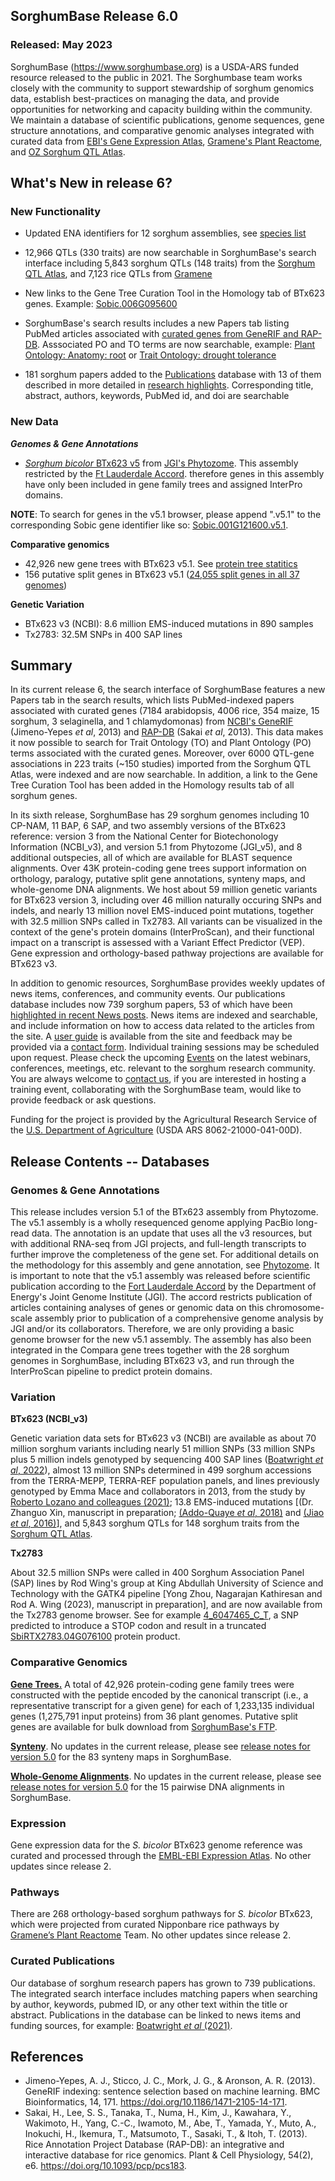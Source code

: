 ## SorghumBase Release 6.0
### Released: May 2023

SorghumBase (https://www.sorghumbase.org) is a USDA-ARS funded resource released to the public in 2021. The Sorghumbase team works closely with the community to support stewardship of sorghum genomics data, establish best-practices on managing the data, and provide opportunities for networking and capacity building within the community. We maintain a database of scientific publications, genome sequences, gene structure annotations, and comparative genomic analyses integrated with curated data from [EBI's Gene Expression Atlas](https://www.ebi.ac.uk/gxa/plant/experiments), [Gramene's Plant Reactome](https://plantreactome.gramene.org), and [OZ Sorghum QTL Atlas](https://aussorgm.org.au/sorghum-qtl-atlas/).

## What's New in release 6?

### New Functionality

- Updated ENA identifiers for 12 sorghum assemblies, see [species list](https://ensembl.sorghumbase.org/species.html)

- 12,966 QTLs (330 traits) are now searchable in SorghumBase's search interface including 5,843 sorghum QTLs (148 traits) from the [Sorghum QTL Atlas](https://aussorgm.org.au/sorghum-qtl-atlas/), and 7,123 rice QTLs from [Gramene](https://www.gramene.org)

- New links to the Gene Tree Curation Tool in the Homology tab of BTx623 genes. Example: [Sobic.006G095600](http://curate.gramene.org/admin/curationUI/sorghum_v6/?since=4479&gene=SORBI_3006G095600)

- SorghumBase's search results includes a new Papers tab listing PubMed articles associated with [curated genes from GeneRIF and RAP-DB](https://dev.sorghumbase.org/genes?filters={%22status%22:%22init%22,%22operation%22:%22AND%22,%22negate%22:false,%22marked%22:false,%22leftIdx%22:0,%22rightIdx%22:3,%22children%22:[{%22fq_field%22:%22capabilities%22,%22fq_value%22:%22pubs%22,%22name%22:%22publication%22,%22category%22:%22Curated%22,%22leftIdx%22:1,%22rightIdx%22:2,%22negate%22:false,%22showMenu%22:false,%22marked%22:true}],%22showMarked%22:true,%22showMenu%22:false,%22moveCopyMode%22:%22%22,%22searchOffset%22:0,%22rows%22:20}&genomes=). Asssociated PO and TO terms are now searchable, example: [Plant Ontology: Anatomy: root](https://dev.sorghumbase.org/genes?filters={%22status%22:%22init%22,%22operation%22:%22AND%22,%22negate%22:false,%22marked%22:false,%22leftIdx%22:0,%22rightIdx%22:3,%22children%22:[{%22fq_field%22:%22PO__ancestors%22,%22fq_value%22:%229005%22,%22name%22:%22root%22,%22category%22:%22Plant%20Ontology:%20anatomy%22,%22leftIdx%22:1,%22rightIdx%22:2,%22negate%22:false,%22showMenu%22:false,%22marked%22:true}],%22showMarked%22:true,%22showMenu%22:false,%22moveCopyMode%22:%22%22,%22searchOffset%22:0,%22rows%22:20}&genomes=) or [Trait Ontology: drought tolerance](https://dev.sorghumbase.org/genes?filters={%22status%22:%22init%22,%22operation%22:%22AND%22,%22negate%22:false,%22marked%22:true,%22leftIdx%22:0,%22rightIdx%22:3,%22children%22:[{%22fq_field%22:%22TO__ancestors%22,%22fq_value%22:%22276%22,%22name%22:%22drought%20tolerance%22,%22category%22:%22Trait%20ontology%22,%22leftIdx%22:1,%22rightIdx%22:2,%22negate%22:false,%22showMenu%22:false,%22marked%22:true,%22parentIdx%22:0}],%22showMarked%22:true,%22showMenu%22:false,%22moveCopyMode%22:%22%22,%22searchOffset%22:0,%22rows%22:20}&genomes=)

- 181 sorghum papers added to the [Publications](https://www.sorghumbase.org/publications) database with 13 of them described in more detailed in [research highlights](https://www.sorghumbase.org/posts?categories=research-highlights). Corresponding title, abstract, authors, keywords, PubMed id, and doi are searchable


### New Data

***Genomes & Gene Annotations***

- [_Sorghum bicolor_ BTx623 v5](https://ensembl-dev.sorghumbase.org/Sorghum_bicolorv5) from [JGI's Phytozome](https://phytozome-next.jgi.doe.gov/info/Sbicolor_v5_1). This assembly restricted by the [Ft Lauderdale Accord](https://www.sanger.ac.uk/wp-content/uploads/fortlauderdalereport.pdf). therefore genes in this assembly have only been included in gene family trees and assigned InterPro domains.

**NOTE**: To search for genes in the v5.1 browser, please append ".v5.1" to the corresponding Sobic gene identifier like so: [Sobic.001G121600.v5.1](https://ensembl-dev.sorghumbase.org/Sorghum_bicolorv5/Gene/Summary?db=core;g=Sobic.001G121600.v5.1;r=1:9578725-9579867;t=Sobic.001G121600.1.v5.1).
 
****Comparative genomics****

- 42,926 new gene trees with BTx623 v5.1. See [protein tree statitics](https://ensembl-dev.sorghumbase.org/prot_tree_stats.html?page=sizes)
- 156 putative split genes in BTx623 v5.1 ([24,055 split genes in all 37 genomes](https://dev.sorghumbase.org/genes?filters={%22status%22:%22init%22,%22operation%22:%22AND%22,%22negate%22:false,%22marked%22:false,%22leftIdx%22:0,%22rightIdx%22:3,%22children%22:[{%22fq_field%22:%22homology__gene_split%22,%22fq_value%22:%22*%22,%22name%22:%22Split%20genes%22,%22category%22:%22Homology%22,%22leftIdx%22:1,%22rightIdx%22:2,%22negate%22:false,%22showMenu%22:false,%22marked%22:true}],%22showMarked%22:true,%22showMenu%22:false,%22moveCopyMode%22:%22%22,%22searchOffset%22:0,%22rows%22:20}&genomes=))


****Genetic Variation****

- BTx623 v3 (NCBI): 8.6 million EMS-induced mutations in 890 samples
- Tx2783: 32.5M SNPs in 400 SAP lines



## Summary

In its current release 6, the search interface of SorghumBase features a new Papers tab in the search results, which lists PubMed-indexed papers associated with curated genes (7184 arabidopsis, 4006 rice, 354 maize, 15 sorghum, 3 selaginella, and 1 chlamydomonas) from [NCBI's GeneRIF](https://www.ncbi.nlm.nih.gov/gene/about-generif) (Jimeno-Yepes _et al_, 2013) and [RAP-DB](https://rapdb.dna.affrc.go.jp/) (Sakai _et al_, 2013). This data makes it now possible to search for Trait Ontology (TO) and Plant Ontology (PO) terms associated with the curated genes. Moreover, over 6000 QTL-gene associations in 223 traits (~150 studies) imported from the Sorghum QTL Atlas, were indexed and are now searchable. In addition, a link to the Gene Tree Curation Tool has been added in the Homology results tab of all sorghum genes. 

In its sixth release, SorghumBase has 29 sorghum genomes including 10 CP-NAM, 11 BAP, 6 SAP, and two assembly versions of the BTx623 reference: version 3 from the National Center for Biotechonology Information (NCBI_v3), and version 5.1 from Phytozome (JGI_v5), and 8 additional outspecies, all of which are available for BLAST sequence alignments. Over 43K protein-coding gene trees support information on orthology, paralogy, putative split gene annotations, synteny maps, and whole-genome DNA alignments. We host about 59 million genetic variants for BTx623 version 3, including over 46 million naturally occuring SNPs and indels, and nearly 13 million novel EMS-induced point mutations, together with 32.5 million SNPs called in Tx2783. All variants can be visualized in the context of the gene's protein domains (InterProScan), and their functional impact on a transcript is assessed with a Variant Effect Predictor (VEP). Gene expression and orthology-based pathway projections are available for BTx623 v3.

In addition to genomic resources, SorghumBase provides weekly updates of news items, conferences, and community events. Our publications database includes now 739 sorghum papers, 53 of which have been [highlighted in recent News posts](https://www.sorghumbase.org/posts?categories=research-highlights). News items are indexed and searchable, and include information on how to access data related to the articles from the site. A [user guide](https://www.sorghumbase.org/guides) is available from the site and feedback may be provided via a [contact form](https://WWW.sorghumbase.org/contact). Individual training sessions may be scheduled upon request. Please check the upcoming [Events](https://www.sorghumbase.org/events) on the latest webinars, conferences, meetings, etc. relevant to the sorghum research community. You are always welcome to [contact us](https://www.sorghumbase.org/contact), if you are interested in hosting a training event, collaborating with the SorghumBase team, would like to provide feedback or ask questions. 

Funding for the project is provided by the Agricultural Research Service of the [U.S. Department of Agriculture](http://www.usda.gov/) (USDA ARS 8062-21000-041-00D). 




## Release Contents -- Databases

### Genomes & Gene Annotations

This release includes version 5.1 of the BTx623 assembly from Phytozome. The v5.1 assembly is a wholly resequenced genome applying PacBio long-read data. The annotation is an update that uses all the v3 resources, but with additional RNA-seq from JGI projects, and full-length transcripts to further improve the completeness of the gene set. For additional details on the methodology for this assembly and gene annotation, see [Phytozome](https://phytozome-next.jgi.doe.gov/info/Sbicolor_v5_1). It is important to note that the v5.1 assembly was released before scientific publication according to the [Fort Lauderdale Accord](https://www.sanger.ac.uk/wp-content/uploads/fortlauderdalereport.pdf) by the Department of Energy's Joint Genome Institute (JGI). The accord restricts publication of articles containing analyses of genes or genomic data on this chromosome-scale assembly prior to publication of a comprehensive genome analysis by JGI and/or its collaborators. Therefore, we are only providing a basic genome browser for the new v5.1 assembly. The assembly has also been integrated in the Compara gene trees together with the 28 sorghum genomes in SorghumBase, including BTx623 v3, and run through the InterProScan pipeline to predict protein domains. 


### Variation

**BTx623 (NCBI_v3)**

Genetic variation data sets for BTx623 v3 (NCBI) are available as about 70 million sorghum variants including
nearly 51 million SNPs (33 million SNPs plus 5 million indels genotyped by sequencing 400 SAP lines ([Boatwright _et al_, 2022](https://www.sorghumbase.org/post/whole-genome-sequencing-of-400-sorghum-association-panel-sap-accessions-establishes-a-crucial-resource-for-dissecting-genomic-diversity-in-sorghum)), almost 13 million SNPs determined in 499 sorghum accessions from the TERRA-MEPP, TERRA-REF population panels, and lines previously genotyped by Emma Mace and collaborators in 2013, from the study by [Roberto Lozano and colleagues (2021)](https://www.sorghumbase.org/post/comparative-analysis-of-deleterious-mutations-in-sorghum-versus-maize); 13.8 EMS-induced mutations [(Dr. Zhanguo Xin, manuscript in preparation; [(Addo-Quaye _et al_, 2018)](https://www.sorghumbase.org/paper/19942) and [(Jiao _et al_, 2016)](https://sorghumbase.org/paper/a-sorghum-mutant-resource-as-an-efficient-platform-for-gene-discovery-in-grasses)], 
and 5,843 sorghum QTLs for 148 sorghum traits from the [Sorghum QTL Atlas](https://aussorgm.org.au/).

 **Tx2783**

About 32.5 million SNPs were called in 400 Sorghum Association Panel (SAP) lines by Rod Wing's group at King Abdullah University of Science and Technology with the GATK4 pipeline [Yong Zhou, Nagarajan Kathiresan and Rod A. Wing (2023), manuscript in preparation], and are now available from the Tx2783 genome browser. See for example [4_6047465_C_T](https://ensembl-dev.sorghumbase.org/Sorghum_tx2783pac/Variation/Sample?db=core;r=4:6046965-6047965;v=4_6047465_C_T;vdb=variation;vf=11387812), a SNP predicted to introduce a STOP codon and result in a truncated [SbiRTX2783.04G076100](https://ensembl-dev.sorghumbase.org/Sorghum_tx2783pac/Gene/Summary?db=core;g=SbiRTX2783.04G076100;r=4:6046424-6048133;t=SbiRTX2783.04G076100.1;v=4_6047465_C_T;vdb=variation;vf=11387812) protein product.


### Comparative Genomics

[**Gene Trees.**](https://ensembl.sorghumbase.org/prot_tree_stats.html) A total of
42,926 protein-coding gene family trees were constructed with the peptide encoded by the canonical transcript (i.e., a representative transcript for a given gene) for each of 1,233,135 individual genes (1,275,791 input proteins) from 36 plant genomes. Putative split genes are available for bulk download from [SorghumBase's FTP](https://ftp.sorghumbase.org/release-6/split_genes).

[**Synteny**](https://ensembl.sorghumbase.org/compara_analyses.html). No updates in the current release, please see [release notes for version 5.0](https://www.sorghumbase.org/relnotes?section=PRelease%205) for the 83 synteny maps in SorghumBase.

[**Whole-Genome Alignments**](https://ensembl.sorghumbase.org/compara_analyses.html). No updates in the current release, please see [release notes for version 5.0](https://www.sorghumbase.org/relnotes?section=PRelease%205) for the 15 pairwise DNA alignments in SorghumBase.


### Expression

Gene expression data for the _S. bicolor_ BTx623 genome reference was curated and processed through the [EMBL-EBI Expression Atlas](https://www.ebi.ac.uk/gxa/plant/experiments). No other updates since release 2.

### Pathways

There are 268 orthology-based sorghum pathways for _S. bicolor_ BTx623, which were projected from curated Nipponbare rice pathways by [Gramene’s Plant Reactome](https://plantreactome.gramene.org/) Team. No other updates since release 2.

### Curated Publications

Our database of sorghum research papers has grown to 739 publications. The integrated search interface includes matching papers when searching by author, keywords, pubmed ID, or any other text within the title or abstract. 
Publications in the database can be linked to news items and funding sources, for example: [Boatwright _et al_ (2021)](https://www.sorghumbase.org/post/whole-genome-sequencing-of-400-sorghum-association-panel-sap-accessions-establishes-a-crucial-resource-for-dissecting-genomic-diversity-in-sorghum).


## References

- Jimeno-Yepes, A. J., Sticco, J. C., Mork, J. G., & Aronson, A. R. (2013). GeneRIF indexing: sentence selection based on machine learning. BMC Bioinformatics, 14, 171. https://doi.org/10.1186/1471-2105-14-171.
- Sakai, H., Lee, S. S., Tanaka, T., Numa, H., Kim, J., Kawahara, Y., Wakimoto, H., Yang, C.-C., Iwamoto, M., Abe, T., Yamada, Y., Muto, A., Inokuchi, H., Ikemura, T., Matsumoto, T., Sasaki, T., & Itoh, T. (2013). Rice Annotation Project Database (RAP-DB): an integrative and interactive database for rice genomics. Plant & Cell Physiology, 54(2), e6. https://doi.org/10.1093/pcp/pcs183.
